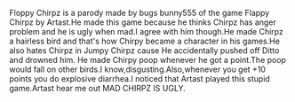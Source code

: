Floppy Chirpz is a parody made by bugs bunny555 of the game Flappy Chirpz by Artast.He made this game because he thinks Chirpz has anger problem and he is ugly when mad.I agree with him though.He made Chirpz a hairless bird and that's how Chirpy became a character in his games.He also hates Chirpz in Jumpy Chirpz cause He accidentally pushed off Ditto and drowned him.
He made Chirpy poop whenever he got a point.The poop would fall on other birds.I know,disgusting.Also,whenever you get +10 points you do explosive diarrhea.I noticed that Artast played this stupid game.Artast hear me out MAD CHIRPZ IS UGLY.